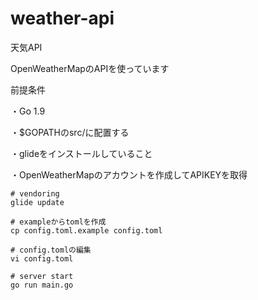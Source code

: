 # weather-api
天気API

OpenWeatherMapのAPIを使っています

前提条件

・Go 1.9

・$GOPATHのsrc/に配置する

・glideをインストールしていること

・OpenWeatherMapのアカウントを作成してAPIKEYを取得

```
# vendoring
glide update
```

```
# exampleからtomlを作成
cp config.toml.example config.toml

# config.tomlの編集
vi config.toml

# server start
go run main.go
```